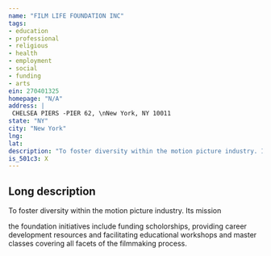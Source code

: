 ```yaml
---
name: "FILM LIFE FOUNDATION INC"
tags:
- education
- professional
- religious
- health
- employment
- social
- funding
- arts
ein: 270401325
homepage: "N/A"
address: |
 CHELSEA PIERS -PIER 62, \nNew York, NY 10011
state: "NY"
city: "New York"
lng: 
lat: 
description: "To foster diversity within the motion picture industry. Its mission is to encourage and support underpriviledged minority students in their academic and professional pursuits by providing grants and other resources. "
is_501c3: X
---
```


## Long description

To foster diversity within the motion picture industry. Its mission
  
  the foundation initiatives include funding scholorships, providing career development resources and facilitating educational workshops and master classes covering all facets of the filmmaking process. 
